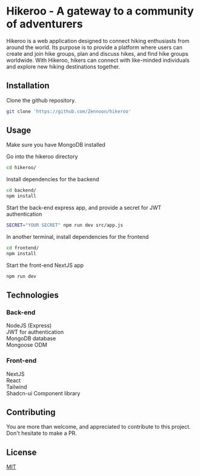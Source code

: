 # Hikeroo - A gateway to a community of adventurers

Hikeroo is a web application designed to connect hiking enthusiasts from around the world. Its purpose is to provide a platform where users can create and join hike groups, plan and discuss hikes, and find hike groups worldwide. With Hikeroo, hikers can connect with like-minded individuals and explore new hiking destinations together.

## Installation

Clone the github repository.

```bash
git clone 'https://github.com/Zennoon/hikeroo'
```

## Usage
Make sure you have MongoDB installed

Go into the hikeroo directory
```bash
cd hikeroo/
```
Install dependencies for the backend
```bash
cd backend/
npm install
```
Start the back-end express app, and provide a secret for JWT authentication
```bash
SECRET="YOUR SECRET" npm run dev src/app.js
```
In another terminal, install dependencies for the frontend
```bash
cd frontend/
npm install
```
Start the front-end NextJS app
```bash
npm run dev
```
## Technologies
### Back-end
NodeJS (Express)\
JWT for authentication\
MongoDB database\
Mongoose ODM
### Front-end
NextJS\
React\
Tailwind\
Shadcn-ui Component library

## Contributing

You are more than welcome, and appreciated to contribute to this project. Don't hesitate to make a PR.

## License

[MIT](https://choosealicense.com/licenses/mit/)
